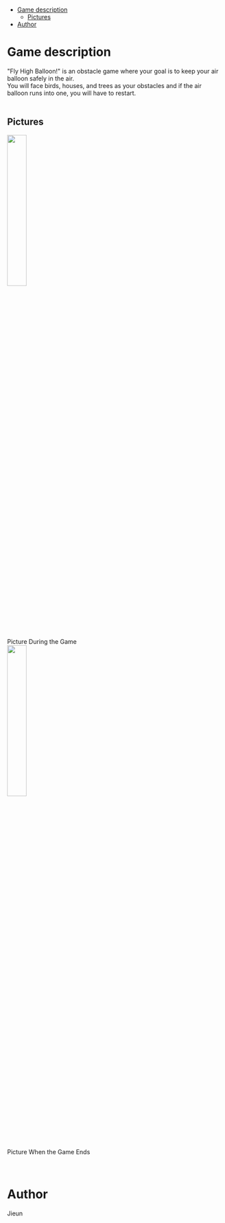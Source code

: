 </br>

- [Game description](#game-description)
  - [Pictures](#pictures)
- [Author](#author)

# Game description
"Fly High Balloon!" is an obstacle game where your goal is to keep your air balloon safely in the air. 
</br>
You will face birds, houses, and trees as your obstacles and if the air balloon runs into one, you will have to restart. 
</br>
</br>

## Pictures    
<img width="30%" src="https://github.com/jkimm0811/pygame/assets/150882060/7a6f67db-f60e-4f84-bf1a-8b49b7baa1b9" >  
</br>      
Picture During the Game
</br>
<img width="30%" src="https://github.com/jkimm0811/pygame/assets/150882060/33cef84b-2bc0-4d9b-b39d-8f2bb683c78e">
</br>
Picture When the Game Ends
</br>
</br>
</br>


# Author
Jieun 